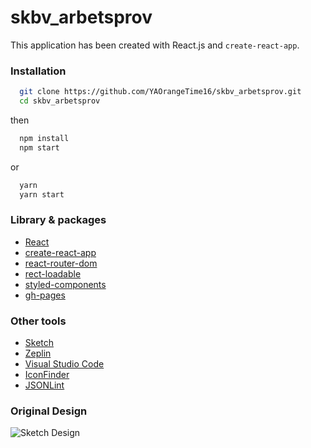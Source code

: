 # skbv_arbetsprov
     
This application has been created with React.js and `create-react-app`.
     
### Installation
```sh
  git clone https://github.com/YAOrangeTime16/skbv_arbetsprov.git
  cd skbv_arbetsprov
```
then
     
```sh
  npm install
  npm start
```
or 
   
```sh
  yarn
  yarn start
```

### Library & packages
* [React](https://reactjs.org/)
* [create-react-app](https://github.com/facebookincubator/create-react-app)
* [react-router-dom](https://www.npmjs.com/package/react-router-dom)
* [rect-loadable](https://github.com/jamiebuilds/react-loadable)
* [styled-components](https://www.styled-components.com/)
* [gh-pages](https://www.npmjs.com/package/gh-pages)

### Other tools
* [Sketch](https://www.sketchapp.com/)
* [Zeplin](https://zeplin.io/)
* [Visual Studio Code](https://code.visualstudio.com/)
* [IconFinder](https://www.iconfinder.com/)
* [JSONLint](https://jsonlint.com/)

### Original Design
![Sketch Design](./ScreenShot/salong-app-sketch.png)